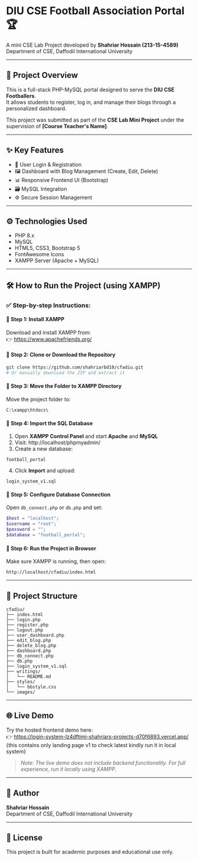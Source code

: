 # DIU CSE Football Association Portal 🏆

A mini CSE Lab Project developed by **Shahriar Hossain (213-15-4589)**  
Department of CSE, Daffodil International University

---

## 📌 Project Overview

This is a full-stack PHP-MySQL portal designed to serve the **DIU CSE Footballers**.  
It allows students to register, log in, and manage their blogs through a personalized dashboard.

This project was submitted as part of the **CSE Lab Mini Project** under the supervision of **[Course Teacher's Name]**.

---

## ✨ Key Features

- 🔐 User Login & Registration  
- 🖼️ Dashboard with Blog Management (Create, Edit, Delete)  
- 📊 Responsive Frontend UI (Bootstrap)  
- 🗃️ MySQL Integration  
- ⚙️ Secure Session Management  

---

## ⚙️ Technologies Used

- PHP 8.x  
- MySQL  
- HTML5, CSS3, Bootstrap 5  
- FontAwesome Icons  
- XAMPP Server (Apache + MySQL)  

---

## 🛠️ How to Run the Project (using XAMPP)

### ✅ Step-by-step Instructions:

#### 🔹 Step 1: Install XAMPP  
Download and install XAMPP from:  
👉 https://www.apachefriends.org/

#### 🔹 Step 2: Clone or Download the Repository
```bash
git clone https://github.com/shahriarbd10/cfadiu.git
# Or manually download the ZIP and extract it
```

#### 🔹 Step 3: Move the Folder to XAMPP Directory
Move the project folder to:
```
C:\xampp\htdocs\
```

#### 🔹 Step 4: Import the SQL Database
1. Open **XAMPP Control Panel** and start **Apache** and **MySQL**  
2. Visit: http://localhost/phpmyadmin/  
3. Create a new database:
```
football_portal
```
4. Click **Import** and upload:
```
login_system_v1.sql
```

#### 🔹 Step 5: Configure Database Connection
Open `db_connect.php` or `db.php` and set:
```php
$host = "localhost";
$username = "root";
$password = "";
$database = "football_portal";
```

#### 🔹 Step 6: Run the Project in Browser  
Make sure XAMPP is running, then open:
```
http://localhost/cfadiu/index.html
```

---

## 📁 Project Structure

```
cfadiu/
├── index.html
├── login.php
├── register.php
├── logout.php
├── user_dashboard.php
├── edit_blog.php
├── delete_blog.php
├── dashboard.php
├── db_connect.php
├── db.php
├── login_system_v1.sql
├── writings/
│   └── README.md
├── styles/
│   └── bbstyle.css
└── images/
```

---

## 🌐 Live Demo

Try the hosted frontend demo here:  
👉 https://login-system-lz4dftimj-shahriars-projects-d70f6893.vercel.app/  {this contains only landing page v1 to check latest kindly run it in local system}

> _Note: The live demo does not include backend functionality. For full experience, run it locally using XAMPP._

---

## 🙋 Author

**Shahriar Hossain**  
Department of CSE, Daffodil International University

---

## 📄 License

This project is built for academic purposes and educational use only.

